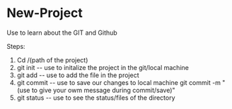 # New-Project
Use to learn about the GIT and Github

Steps: 
1) Cd /(path of the project)
2) git init                          -- use to initalize the project in the git/local machine
3) git add                           -- use to add the file in the project
4) git commit                        -- use to save our changes to local machine 
   git commit -m "(use to give your owm message during commit/save)"
5) git status                        -- use to see the status/files of the directory
